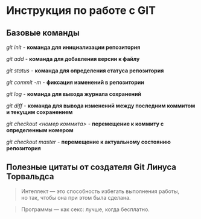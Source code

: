 # Инструкция по работе с GIT

## Базовые команды

*git init* - **команда для инициализации репозитория**

*git add* - **команда для добавления версии к файлу**

*git status* - **команда для определения статуса репозитория**

*git commit -m <message>* - **фиксация изменений в репозитории**

*git log* - **команда для вывода журнала сохранений**

*git diff* - **команда для вывода изменений между последним коммитом и текущим сохранением**

*git checkout <номер коммита>* - **перемещение к коммиту с определенным номером**

*git checkout master* - **перемещение к актуальному состоянию репозитория**

## Полезные цитаты от создателя Git Линуса Торвальдса

>Интеллект — это способность избегать выполнения работы, но так, чтобы она при этом была сделана.

>Программы — как секс: лучше, когда бесплатно.